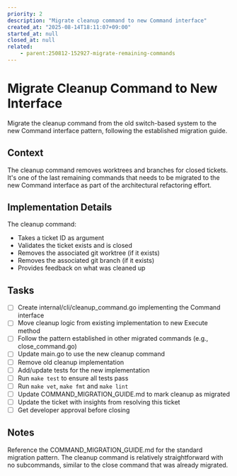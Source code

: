 ```yaml
---
priority: 2
description: "Migrate cleanup command to new Command interface"
created_at: "2025-08-14T18:11:07+09:00"
started_at: null
closed_at: null
related:
    - parent:250812-152927-migrate-remaining-commands
---
```


# Migrate Cleanup Command to New Interface

Migrate the cleanup command from the old switch-based system to the new Command interface pattern, following the established migration guide.

## Context

The cleanup command removes worktrees and branches for closed tickets. It's one of the last remaining commands that needs to be migrated to the new Command interface as part of the architectural refactoring effort.

## Implementation Details

The cleanup command:
- Takes a ticket ID as argument
- Validates the ticket exists and is closed
- Removes the associated git worktree (if it exists)
- Removes the associated git branch (if it exists)
- Provides feedback on what was cleaned up

## Tasks

- [ ] Create internal/cli/cleanup_command.go implementing the Command interface
- [ ] Move cleanup logic from existing implementation to new Execute method
- [ ] Follow the pattern established in other migrated commands (e.g., close_command.go)
- [ ] Update main.go to use the new cleanup command
- [ ] Remove old cleanup implementation
- [ ] Add/update tests for the new implementation
- [ ] Run `make test` to ensure all tests pass
- [ ] Run `make vet`, `make fmt` and `make lint`
- [ ] Update COMMAND_MIGRATION_GUIDE.md to mark cleanup as migrated
- [ ] Update the ticket with insights from resolving this ticket
- [ ] Get developer approval before closing

## Notes

Reference the COMMAND_MIGRATION_GUIDE.md for the standard migration pattern. The cleanup command is relatively straightforward with no subcommands, similar to the close command that was already migrated.